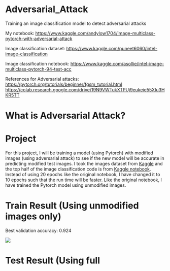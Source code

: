 # Adversarial_Attack
Training an image classification model to detect adversarial attacks 

My notebook:
https://www.kaggle.com/andylow1704/image-multiclass-pytorch-with-adversarial-attack

Image classification dataset:
https://www.kaggle.com/puneet6060/intel-image-classification

Image classification notebook:
https://www.kaggle.com/asollie/intel-image-multiclass-pytorch-94-test-acc

References for Adversarial attacks:
https://pytorch.org/tutorials/beginner/fgsm_tutorial.html
https://colab.research.google.com/drive/19N9VWTukXTPUj9eukeie55XIu3HKR5TT


# What is Adversarial Attack?







# Project
For this project, I will be training a model (using Pytorch) with modified images (using adversarial attack) to see if the new model will be accurate in predicting modified test images. I took the images dataset from [Kaggle](https://www.kaggle.com/puneet6060/intel-image-classification) and the top half of the image classification code is from [Kaggle notebook](https://www.kaggle.com/asollie/intel-image-multiclass-pytorch-94-test-acc). Instead of using 20 epochs like the original notebook, I have changed it to 10 epochs such that the run time will be faster. Like the original notebook, I have trained the Pytorch model using unmodified images.

# Train Result (Using unmodified images only) 

Best validation accuracy: 0.924

![](Images/accuracy%20.PNG)

# Test Result (Using full 
